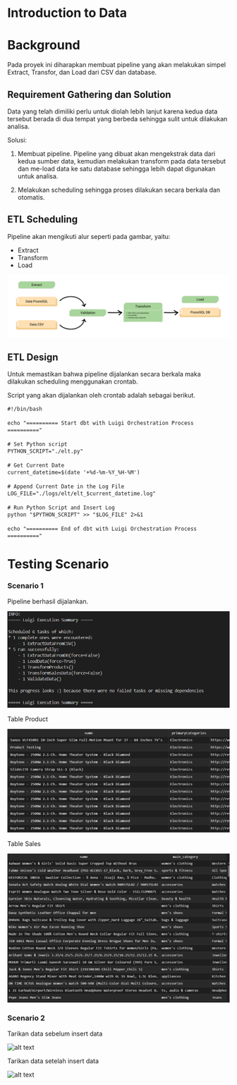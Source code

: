 # Introduction to Data 
# Background
Pada proyek ini diharapkan membuat pipeline yang akan melakukan simpel Extract, Transfor, dan Load dari CSV dan database. 

## Requirement Gathering dan Solution
Data yang telah dimiliki perlu untuk diolah lebih lanjut karena kedua data tersebut berada di dua tempat yang berbeda sehingga sulit untuk dilakukan analisa.

Solusi:
1. Membuat pipeline. Pipeline yang dibuat akan mengekstrak data dari kedua sumber data, kemudian melakukan transform pada data tersebut dan me-load data ke satu database sehingga lebih dapat digunakan untuk analisa.

2. Melakukan scheduling sehingga proses dilakukan secara berkala dan otomatis.


## ETL Scheduling
Pipeline akan mengikuti alur seperti pada gambar, yaitu:
- Extract
- Transform
- Load

![alt text](https://github.com/KyrieCettyara/Intro-to-data-ETL/blob/main/image/design.png)


## ETL Design
Untuk memastikan bahwa pipeline dijalankan secara berkala maka dilakukan scheduling menggunakan crontab. 

Script yang akan dijalankan oleh crontab adalah sebagai berikut.

~~~
#!/bin/bash

echo "========== Start dbt with Luigi Orchestration Process =========="

# Set Python script
PYTHON_SCRIPT="./elt.py"

# Get Current Date
current_datetime=$(date '+%d-%m-%Y_%H-%M')

# Append Current Date in the Log File
LOG_FILE="./logs/elt/elt_$current_datetime.log"

# Run Python Script and Insert Log
python "$PYTHON_SCRIPT" >> "$LOG_FILE" 2>&1

echo "========== End of dbt with Luigi Orchestration Process =========="
~~~


# Testing Scenario
### Scenario 1
Pipeline berhasil dijalankan.

![alt text](https://github.com/KyrieCettyara/Intro-to-data-ETL/blob/main/image/summary.png)


Table Product

![alt text](https://github.com/KyrieCettyara/Intro-to-data-ETL/blob/main/image/table_product.png)

Table Sales

![alt text](https://github.com/KyrieCettyara/Intro-to-data-ETL/blob/main/image/table_sales.png)


### Scenario 2
Tarikan data sebelum insert data

![alt text](https://github.com/KyrieCettyara/web-development-architecture/blob/main/image/before_testing1.png)


Tarikan data setelah insert data

![alt text](https://github.com/KyrieCettyara/web-development-architecture/blob/main/image/after_testing1.png)
